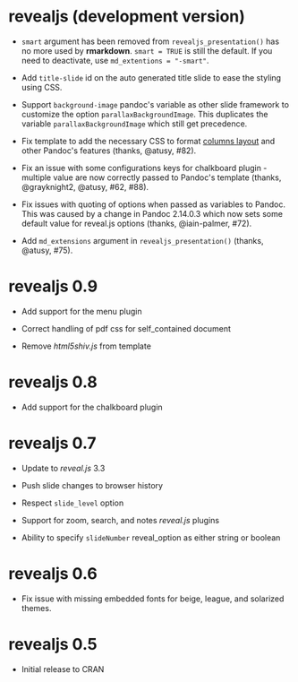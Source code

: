 # revealjs (development version)

- `smart` argument has been removed from `revealjs_presentation()` has no more used by **rmarkdown**. `smart = TRUE` is still the default. If you need to deactivate, use `md_extentions = "-smart"`.

- Add `title-slide` id on the auto generated title slide to ease the styling using CSS.

- Support `background-image` pandoc's variable as other slide framework to customize the option `parallaxBackgroundImage`. This duplicates the variable `parallaxBackgroundImage` which still get precedence.

- Fix template to add the necessary CSS to format [columns layout](https://pandoc.org/MANUAL.html#columns) and other Pandoc's features (thanks, @atusy, #82).

- Fix an issue with some configurations keys for chalkboard plugin - multiple value are now correctly passed to Pandoc's template (thanks, @grayknight2, @atusy, #62, #88).

- Fix issues with quoting of options when passed as variables to Pandoc. This was caused by a change in Pandoc 2.14.0.3 which now sets some default value for reveal.js options (thanks, @iain-palmer, #72).

- Add `md_extensions` argument in `revealjs_presentation()` (thanks, @atusy, #75).

# revealjs 0.9

- Add support for the menu plugin

- Correct handling of pdf css for self_contained document

- Remove _html5shiv.js_ from template


# revealjs 0.8

- Add support for the chalkboard plugin


# revealjs 0.7

- Update to _reveal.js_ 3.3

- Push slide changes to browser history

- Respect `slide_level` option

- Support for zoom, search, and notes _reveal.js_ plugins

- Ability to specify `slideNumber` reveal_option as either string or boolean


# revealjs 0.6

- Fix issue with missing embedded fonts for beige, league, and 
  solarized themes.


# revealjs 0.5

- Initial release to CRAN
